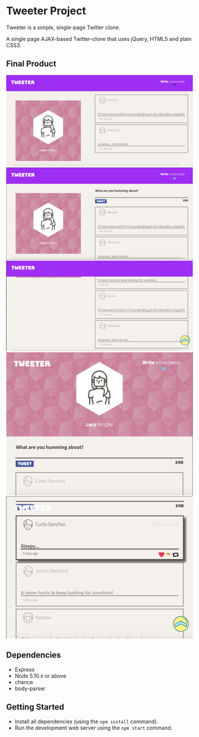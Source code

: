 # Tweeter Project

Tweeter is a simple, single-page Twitter clone.

A single page AJAX-based Twitter-clone that uses jQuery, HTML5 and plain CSS3.

## Final Product

!["Initial View"](https://github.com/lucymidgley/tweeter/blob/master/public/docs/initial.png?raw=true)
!["Create Tweet "](https://github.com/lucymidgley/tweeter/blob/master/public/docs/write-a-tweet.png?raw=true)
!["Scrolling "](https://github.com/lucymidgley/tweeter/blob/master/public/docs/scrolling.png?raw=true)
!["Smaller screen size "](https://github.com/lucymidgley/tweeter/blob/master/public/docs/initial-smaller.png?raw=true)
!["Create Tweet smaller "](https://github.com/lucymidgley/tweeter/blob/master/public/docs/smaller-screen-scrolling.png?raw=true)




## Dependencies

- Express
- Node 5.10.x or above
- chance
- body-parser


## Getting Started

- Install all dependencies (using the `npm install` command).
- Run the development web server using the `npm start` command.